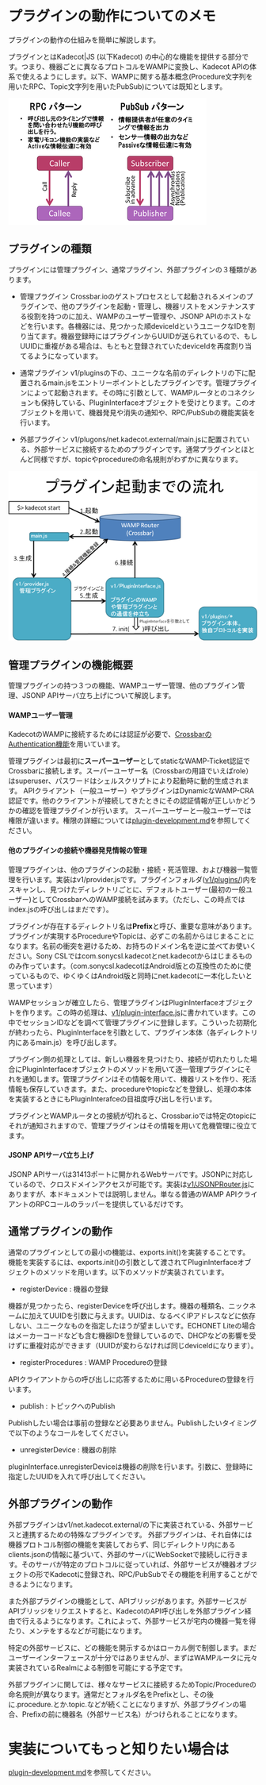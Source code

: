 # プラグインの動作についてのメモ

プラグインの動作の仕組みを簡単に解説します。

プラグインとはKadecot|JS (以下Kadecot) の中心的な機能を提供する部分です。つまり、機器ごとに異なるプロトコルをWAMPに変換し、Kadecot APIの体系で使えるようにします。以下、WAMPに関する基本概念(Procedure文字列を用いたRPC、Topic文字列を用いたPubSub)については既知とします。

![RPCPubSub](RPC_PubSub.png)

## プラグインの種類

プラグインには管理プラグイン、通常プラグイン、外部プラグインの３種類があります。

+ 管理プラグイン
Crossbar.ioのゲストプロセスとして起動されるメインのプラグインで、他のプラグインを起動・管理し、機器リストをメンテナンスする役割を持つのに加え、WAMPのユーザー管理や、JSONP APIのホストなどを行います。各機器には、見つかった順deviceIdというユニークなIDを割り当てます。機器登録時にはプラグインからUUIDが送られているので、もしUUIDに重複がある場合は、もともと登録されていたdeviceIdを再度割り当てるようになっています。

+ 通常プラグイン
v1/pluginsの下の、ユニークな名前のディレクトリの下に配置されるmain.jsをエントリーポイントとしたプラグインです。管理プラグインによって起動されます。その時に引数として、WAMPルータとのコネクションも保持している、PluginInterfaceオブジェクトを受けとります。このオブジェクトを用いて、機器発見や消失の通知や、RPC/PubSubの機能実装を行います。

+ 外部プラグイン
v1/plugons/net.kadecot.external/main.jsに配置されている、外部サービスに接続するためのプラグインです。通常プラグインとほとんど同様ですが、topicやprocedureの命名規則がわずかに異なります。

![PluginBootFlow](PluginBootFlow.png)

## 管理プラグインの機能概要

管理プラグインの持つ３つの機能、WAMPユーザー管理、他のプラグイン管理、JSONP APIサーバ立ち上げについて解説します。

#### WAMPユーザー管理

KadecotのWAMPに接続するためには認証が必要で、[CrossbarのAuthentication機能](http://crossbar.io/docs/Authentication/)を用いています。

管理プラグインは最初に**スーパーユーザー**としてstaticなWAMP-Ticket認証でCrossbarに接続します。スーパーユーザー名（Crossbarの用語でいえばrole）はsuperuser、パスワードはシェルスクリプトにより起動時に動的生成されます。
APIクライアント（一般ユーザー）やプラグインはDynamicなWAMP-CRA認証です。他のクライアントが接続してきたときにその認証情報が正しいかどうかの確認を管理プラグインが行います。
スーパーユーザーと一般ユーザーでは権限が違います。権限の詳細については[plugin-development.md](plugin-development.md)を参照してください。

#### 他のプラグインの接続や機器発見情報の管理

管理プラグインは、他のプラグインの起動・接続・死活管理、および機器一覧管理を行います。実装はv1/provider.jsです。プラグインフォルダ([v1/plugins/](v1/plugins/))内をスキャンし、見つけたディレクトリごとに、デフォルトユーザー(最初の一般ユーザー)としてCrossbarへのWAMP接続を試みます。（ただし、この時点ではindex.jsの呼び出しはまだです）。

プラグインが存在するディレクトリ名は**Prefix**と呼び、重要な意味があります。プラグインが実現するProcedureやTopicは、必ずこの名前からはじまることになります。名前の衝突を避けるため、お持ちのドメイン名を逆に並べてお使いください。Sony CSLではcom.sonycsl.kadecotとnet.kadecotからはじまるもののみ作っています。（com.sonycsl.kadecotはAndroid版との互換性のために使っているもので、ゆくゆくはAndroid版と同時にnet.kadecotに一本化したいと思っています）


WAMPセッションが確立したら、管理プラグインはPluginInterfaceオブジェクトを作ります。この時の処理は、[v1/plugin-interface.js](v1/plugin-interface.js)に書かれています。この中でセッションIDなどを調べて管理プラグインに登録します。こういった初期化が終わったら、PluginInterfaceを引数として、プラグイン本体（各ディレクトリ内にあるmain.js）を呼び出します。

プラグイン側の処理としては、新しい機器を見つけたり、接続が切れたりした場合にPluginInterfaceオブジェクトのメソッドを用いて逐一管理プラグインにそれを通知します。管理プラグインはその情報を用いて、機器リストを作り、死活情報も保存していきます。また、procedureやtopicなどを登録し、処理の本体を実装するときにもPluginInterafceの目祖度呼び出しを行います。

プラグインとWAMPルータとの接続が切れると、Crossbar.ioでは特定のtopicにそれが通知されますので、管理プラグインはその情報を用いて危機管理に役立てます。

#### JSONP APIサーバ立ち上げ

JSONP APIサーバは31413ポートに開かれるWebサーバです。JSONPに対応しているので、クロスドメインアクセスが可能です。実装は[v1/JSONPRouter.js](v1/JSONPRouter.js)にありますが、本ドキュメントでは説明しません。単なる普通のWAMP APIクライアントのRPCコールのラッパーを提供しているだけです。

## 通常プラグインの動作

通常のプラグインとしての最小の機能は、exports.init()を実装することです。
機能を実装するには、exports.init()の引数として渡されてPluginInterfaceオブジェクトのメソッドを用います。以下のメソッドが実装されています。

+ registerDevice : 機器の登録

 機器が見つかったら、registerDeviceを呼び出します。機器の種類名、ニックネームに加えてUUIDを引数に与えます。UUIDは、なるべくIPアドレスなどに依存しない、ユニークなものを指定したほうが望ましいです。ECHONET Liteの場合はメーカーコードなども含む機器IDを登録しているので、DHCPなどの影響を受けずに重複対応ができます（UUIDが変わらなければ同じdeviceIdになります）。

+ registerProcedures : WAMP Procedureの登録

 APIクライアントからの呼び出しに応答するために用いるProcedureの登録を行います。

+ publish : トピックへのPublish

 Publishしたい場合は事前の登録など必要ありません。Publishしたいタイミングで以下のようなコールをしてください。

+ unregisterDevice : 機器の削除

 pluginInterface.unregisterDeviceは機器の削除を行います。引数に、登録時に指定したUUIDを入れて呼び出してください。

## 外部プラグインの動作

外部プラグインはv1/net.kadecot.external/の下に実装されている、外部サービスと連携するための特殊なプラグインです。
外部プラグインは、それ自体には機器プロトコル制御の機能を実装しておらず、同じディレクトリ内にあるclients.jsonの情報に基づいて、外部のサーバにWebSocketで接続しに行きます。そのサーバが特定のプロトコルに従っていれば、外部サービスが機器オブジェクトの形でKadecotに登録され、RPC/PubSubでその機能を利用することができるようになります。

また外部プラグインの機能として、APIブリッジがあります。外部サービスがAPIブリッジをリクエストすると、KadecotのAPI呼び出しを外部プラグイン経由で行えるようになります。これによって、外部サービスが宅内の機器一覧を得たり、メンテをするなどが可能になります。

特定の外部サービスに、どの機能を開示するかはローカル側で制御します。まだユーザーインターフェースが十分ではありませんが、まずはWAMPルータに元々実装されているRealmによる制御を可能にする予定です。

外部プラグインに関しては、様々なサービスに接続するためTopic/Procedureの命名規則が異なります。通常だとフォルダ名をPrefixとし、その後に.procedure.とか.topic.などが続くことになりますが、外部プラグインの場合、Prefixの前に機器名（外部サービス名）がつけられることになります。

# 実装についてもっと知りたい場合は

[plugin-development.md](plugin-development.md)を参照してください。